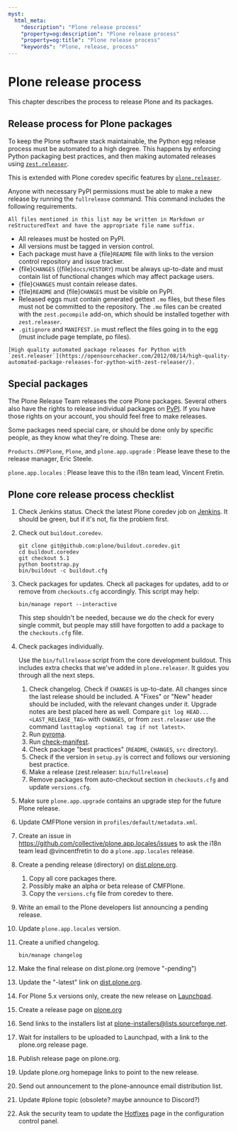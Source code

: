 ```yaml
---
myst:
  html_meta:
    "description": "Plone release process"
    "property=og:description": "Plone release process"
    "property=og:title": "Plone release process"
    "keywords": "Plone, release, process"
---
```


# Plone release process

This chapter describes the process to release Plone and its packages.


## Release process for Plone packages

To keep the Plone software stack maintainable, the Python egg release process must be automated to a high degree.
This happens by enforcing Python packaging best practices, and then making automated releases using [`zest.releaser`](https://github.com/zestsoftware/zest.releaser/).

This is extended with Plone coredev specific features by [`plone.releaser`](https://github.com/plone/plone.releaser).

Anyone with necessary PyPI permissions must be able to make a new release by running the `fullrelease` command.
This command includes the following requirements.

```{note}
All files mentioned in this list may be written in Markdown or reStructuredText and have the appropriate file name suffix.
```

-   All releases must be hosted on PyPI.
-   All versions must be tagged in version control.
-   Each package must have a {file}`README` file with links to the version control repository and issue tracker.
-   {file}`CHANGES` ({file}`docs/HISTORY`) must be always up-to-date and must contain list of functional changes which may affect package users.
-   {file}`CHANGES` must contain release dates.
-   {file}`README` and {file}`CHANGES` must be visible on PyPI.
-   Released eggs must contain generated gettext `.mo` files, but these files must not be committed to the repository.
    The `.mo` files can be created with the `zest.pocompile` add-on, which should be installed together with `zest.releaser`.
-   `.gitignore` and `MANIFEST.in` must reflect the files going in to the egg (must include page template, po files).

```{seealso}
[High quality automated package releases for Python with `zest.releaser`](https://opensourcehacker.com/2012/08/14/high-quality-automated-package-releases-for-python-with-zest-releaser/).
```


## Special packages

The Plone Release Team releases the core Plone packages.
Several others also have the rights to release individual packages on [PyPI](https://pypi.org/).
If you have those rights on your account, you should feel free to make releases.

Some packages need special care, or should be done only by specific people, as they know what they're doing.
These are:

`Products.CMFPlone`, `Plone`, and `plone.app.upgrade`
:   Please leave these to the release manager, Eric Steele.

`plone.app.locales`
:   Please leave this to the i18n team lead, Vincent Fretin.


## Plone core release process checklist

1.  Check Jenkins status.
    Check the latest Plone coredev job on [Jenkins](https://jenkins.plone.org/).
    It should be green, but if it's not, fix the problem first.

2.  Check out `buildout.coredev`.

    ```shell
    git clone git@github.com:plone/buildout.coredev.git
    cd buildout.coredev
    git checkout 5.1
    python bootstrap.py
    bin/buildout -c buildout.cfg
    ```

3.  Check packages for updates.
    Check all packages for updates, add to or remove from `checkouts.cfg` accordingly.
    This script may help:

    ```shell
    bin/manage report --interactive
    ```
    
    This step shouldn't be needed, because we do the check for every single commit, but people may still have forgotten to add a package to the `checkouts.cfg` file.

4.  Check packages individually.

    Use the `bin/fullrelease` script from the core development buildout.
    This includes extra checks that we've added in `plone.releaser`.
    It guides you through all the next steps.

    1.  Check changelog.
        Check if `CHANGES` is up-to-date.
        All changes since the last release should be included.
        A "Fixes" or "New" header should be included, with the relevant changes under it.
        Upgrade notes are best placed here as well.
        Compare `git log HEAD...<LAST_RELEASE_TAG>` with `CHANGES`, or from `zest.releaser` use the command `lasttaglog <optional tag if not latest>`.
    2.  Run [pyroma](https://pypi.org/project/pyroma/).
    3.  Run [check-manifest](https://pypi.org/project/check-manifest/).
    4.  Check package "best practices" (`README`, `CHANGES`, `src` directory).
    5.  Check if the version in `setup.py` is correct and follows our versioning best practice.
    6.  Make a release (zest.releaser: `bin/fullrelease`)
    7.  Remove packages from auto-checkout section in `checkouts.cfg` and update `versions.cfg`.

5.  Make sure `plone.app.upgrade` contains an upgrade step for the future Plone release.
6.  Update CMFPlone version in `profiles/default/metadata.xml`.
7.  Create an issue in <https://github.com/collective/plone.app.locales/issues> to ask the i18n team lead @vincentfretin to do a `plone.app.locales` release.
8.  Create a pending release (directory) on [dist.plone.org](https://dist.plone.org/).
    
    1.  Copy all core packages there.
    2.  Possibly make an alpha or beta release of CMFPlone.
    3.  Copy the `versions.cfg` file from coredev to there.

9.  Write an email to the Plone developers list announcing a pending release.
10. Update `plone.app.locales` version.
11. Create a unified changelog.

    ```shell
    bin/manage changelog
    ```

12. Make the final release on dist.plone.org (remove "-pending")
13. Update the "-latest" link on [dist.plone.org](https://dist.plone.org/).
14. For Plone 5.x versions only, create the new release on [Launchpad](https://launchpad.net/plone/).
15. Create a release page on [plone.org](https://plone.org/download/releases)
16. Send links to the installers list at plone-installers@lists.sourceforge.net.
17. Wait for installers to be uploaded to Launchpad, with a link to the plone.org release page.
18. Publish release page on plone.org.
19. Update plone.org homepage links to point to the new release.
20. Send out announcement to the plone-announce email distribution list.
21. Update #plone topic (obsolete? maybe announce to Discord?)
22. Ask the security team to update the [Hotfixes](https://plone.org/security/hotfixes/) page in the configuration control panel.
